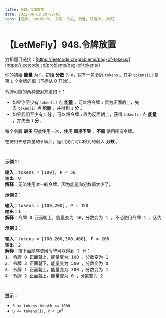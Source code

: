 ```yaml
---
title: 948.令牌放置
date: 2022-06-02 20-02-03
tags: [题解, LeetCode, 中等, 贪心, 数组, 双指针, 排序]
---
```


# 【LetMeFly】948.令牌放置

力扣题目链接：[https://leetcode.cn/problems/bag-of-tokens/](https://leetcode.cn/problems/bag-of-tokens/)

<p>你的初始 <strong>能量</strong> 为 <code>P</code>，初始 <strong>分数</strong> 为 <code>0</code>，只有一包令牌 <code>tokens</code> 。其中 <code>tokens[i]</code> 是第 <code>i</code> 个令牌的值（下标从 0 开始）。</p>

<p>令牌可能的两种使用方法如下：</p>

<ul>
	<li>如果你至少有 <code>token[i]</code> 点 <strong>能量</strong> ，可以将令牌 <code>i</code> 置为正面朝上，失去 <code>token[i]</code> 点 <strong>能量</strong> ，并得到 <code>1</code> <strong>分</strong> 。</li>
	<li>如果我们至少有 <code>1</code> <strong>分 </strong>，可以将令牌 <code>i</code> 置为反面朝上，获得 <code>token[i]</code> 点 <strong>能量</strong> ，并失去 <code>1</code> <strong>分</strong> 。</li>
</ul>

<p>每个令牌 <strong>最多</strong> 只能使用一次，使用 <strong>顺序不限</strong> ，<strong>不需</strong> 使用所有令牌。</p>

<p>在使用任意数量的令牌后，返回我们可以得到的最大 <strong>分数</strong> 。</p>

<p> </p>

<ol>
</ol>

<p><strong>示例 1：</strong></p>

<pre>
<strong>输入：</strong>tokens = [100], P = 50
<strong>输出：</strong>0
<strong>解释：</strong>无法使用唯一的令牌，因为能量和分数都太少了。</pre>

<p><strong>示例 2：</strong></p>

<pre>
<strong>输入：</strong>tokens = [100,200], P = 150
<strong>输出：</strong>1
<strong>解释：</strong>令牌 0 正面朝上，能量变为 50，分数变为 1 。不必使用令牌 1 ，因为你无法使用它来提高分数。</pre>

<p><strong>示例 3：</strong></p>

<pre>
<strong>输入：</strong>tokens = [100,200,300,400], P = 200
<strong>输出：</strong>2
<strong>解释：</strong>按下面顺序使用令牌可以得到 2 分：
1. 令牌 0 正面朝上，能量变为 100 ，分数变为 1
2. 令牌 3 正面朝下，能量变为 500 ，分数变为 0
3. 令牌 1 正面朝上，能量变为 300 ，分数变为 1
4. 令牌 2 正面朝上，能量变为 0 ，分数变为 2</pre>

<p> </p>

<p><strong>提示：</strong></p>

<ul>
	<li><code>0 <= tokens.length <= 1000</code></li>
	<li><code>0 <= tokens[i], P < 10<sup>4</sup></code></li>
</ul>


    